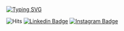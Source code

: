 [![Typing SVG](https://readme-typing-svg.herokuapp.com?font=Fira+Code&pause=1000&width=435&lines=Hallo%2C++There!+%F0%9F%99%8C;This+is+Ikhsan+Ardianyah;Nice+to+meet+you)](https://git.io/typing-svg)

![Hits](https://hits.seeyoufarm.com/api/count/incr/badge.svg?url=https%3A%2F%2Fgithub.com%2Fihsan659%2Fhit-counter&count_bg=%2379C83D&title_bg=%23555555&icon=github.svg&icon_color=%23E7E7E7&title=Provile+views&edge_flat=true)
[![Linkedin Badge](https://img.shields.io/badge/-LinkedIn-0e76a8?style=flat-square&logo=Linkedin&logoColor=white)](https://linkedin.com/in/ihsan659)
[![Instagram Badge](https://img.shields.io/badge/-Instagram-e4405f?style=flat-square&logo=Instagram&logoColor=white)](https://instagram.com/ihsan659.dev/)
